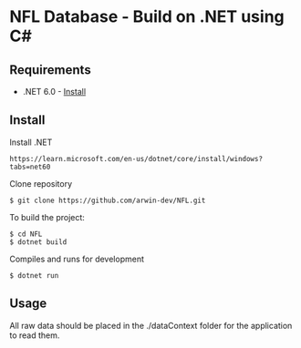 # NFL Database - Build on .NET using C#

## Requirements
- .NET 6.0   -   [Install](https://learn.microsoft.com/en-us/dotnet/core/install/windows?tabs=net70)

## Install

Install .NET

```shell
https://learn.microsoft.com/en-us/dotnet/core/install/windows?tabs=net60
```

Clone repository

```shell
$ git clone https://github.com/arwin-dev/NFL.git
```

To build the project:

```shell
$ cd NFL
$ dotnet build
```

Compiles and runs for development

```shell
$ dotnet run
```
## Usage

All raw data should be placed in the ./dataContext folder for the application to read them.

